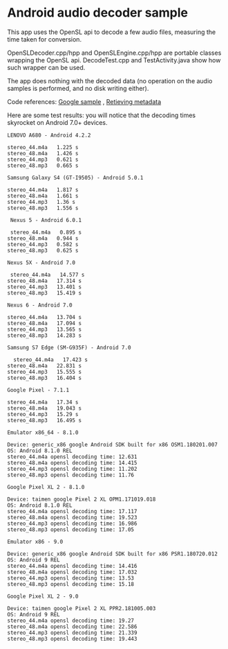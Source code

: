 # Android audio decoder sample

This app uses the OpenSL api to decode a few audio files, measuring the time taken for conversion.

OpenSLDecoder.cpp/hpp and OpenSLEngine.cpp/hpp are portable classes wrapping the OpenSL api.
DecodeTest.cpp and TestActivity.java show how such wrapper can be used.

The app does nothing with the decoded data (no operation on the audio samples is performed, and no disk writing either).

Code references:
[Google sample](https://android.googlesource.com/platform/frameworks/wilhelm/+/master/tests/examples/slesTestDecodeToBuffQueue.cpp) ,
[Retieving metadata](https://groups.google.com/forum/#!topic/android-ndk/0x9jk-mEH60)

Here are some test results: you will notice that the decoding times skyrocket on Android 7.0+ devices.

````
LENOVO A680 - Android 4.2.2

stereo_44.m4a   1.225 s
stereo_48.m4a   1.426 s
stereo_44.mp3   0.621 s
stereo_48.mp3   0.665 s
````
````
Samsung Galaxy S4 (GT-I9505) - Android 5.0.1  

stereo_44.m4a   1.817 s 
stereo_48.m4a   1.661 s 
stereo_44.mp3   1.36 s 
stereo_48.mp3   1.556 s 
````
````
 Nexus 5 - Android 6.0.1 

 stereo_44.m4a   0.895 s 
stereo_48.m4a   0.944 s 
stereo_44.mp3   0.582 s 
stereo_48.mp3   0.625 s  
````
````
Nexus 5X - Android 7.0

 stereo_44.m4a   14.577 s 
stereo_48.m4a   17.314 s 
stereo_44.mp3   13.401 s 
stereo_48.mp3   15.419 s  
````
````
Nexus 6 - Android 7.0  

stereo_44.m4a   13.704 s 
stereo_48.m4a   17.094 s 
stereo_44.mp3   13.565 s 
stereo_48.mp3   14.283 s  
````
````
Samsung S7 Edge (SM-G935F) - Android 7.0

  stereo_44.m4a   17.423 s 
stereo_48.m4a   22.831 s 
stereo_44.mp3   15.555 s 
stereo_48.mp3   16.404 s  
````
````
Google Pixel - 7.1.1  

stereo_44.m4a   17.34 s 
stereo_48.m4a   19.043 s 
stereo_44.mp3   15.29 s 
stereo_48.mp3   16.495 s
````

```
Emulator x86_64 - 8.1.0

Device: generic_x86 google Android SDK built for x86 OSM1.180201.007
OS: Android 8.1.0 REL
stereo_44.m4a opensl decoding time: 12.631
stereo_48.m4a opensl decoding time: 14.415
stereo_44.mp3 opensl decoding time: 11.202
stereo_48.mp3 opensl decoding time: 11.76
```

```
Google Pixel XL 2 - 8.1.0

Device: taimen google Pixel 2 XL OPM1.171019.018
OS: Android 8.1.0 REL
stereo_44.m4a opensl decoding time: 17.117
stereo_48.m4a opensl decoding time: 19.523
stereo_44.mp3 opensl decoding time: 16.986
stereo_48.mp3 opensl decoding time: 17.05
```


```
Emulator x86 - 9.0

Device: generic_x86 google Android SDK built for x86 PSR1.180720.012
OS: Android 9 REL
stereo_44.m4a opensl decoding time: 14.416
stereo_48.m4a opensl decoding time: 17.032
stereo_44.mp3 opensl decoding time: 13.53
stereo_48.mp3 opensl decoding time: 15.18
```

```
Google Pixel XL 2 - 9.0

Device: taimen google Pixel 2 XL PPR2.181005.003
OS: Android 9 REL
stereo_44.m4a opensl decoding time: 19.27
stereo_48.m4a opensl decoding time: 22.586
stereo_44.mp3 opensl decoding time: 21.339
stereo_48.mp3 opensl decoding time: 19.443
```